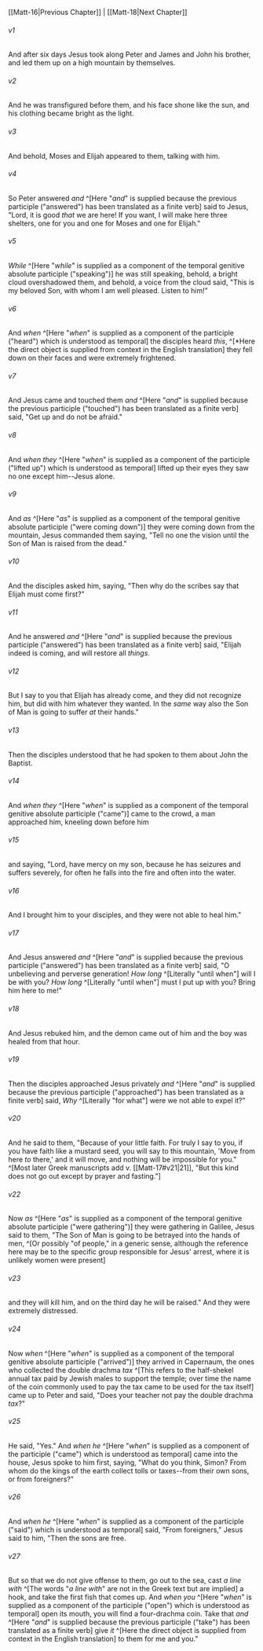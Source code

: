 ﻿---
aliases:
  - Matthew 17
---

[[Matt-16|Previous Chapter]] | [[Matt-18|Next Chapter]]

###### v1
And after six days Jesus took along Peter and James and John his brother, and led them up on a high mountain by themselves.

###### v2
And he was transfigured before them, and his face shone like the sun, and his clothing became bright as the light.

###### v3
And behold, Moses and Elijah appeared to them, talking with him.

###### v4
So Peter answered _and_ ^[Here "_and_" is supplied because the previous participle ("answered") has been translated as a finite verb] said to Jesus, "Lord, it is good _that_ we are here! If you want, I will make here three shelters, one for you and one for Moses and one for Elijah."

###### v5
_While_ ^[Here "_while_" is supplied as a component of the temporal genitive absolute participle ("speaking")] he was still speaking, behold, a bright cloud overshadowed them, and behold, a voice from the cloud said, "This is my beloved Son, with whom I am well pleased. Listen to him!"

###### v6
And _when_ ^[Here "_when_" is supplied as a component of the participle ("heard") which is understood as temporal] the disciples heard _this_, ^[*Here the direct object is supplied from context in the English translation] they fell down on their faces and were extremely frightened.

###### v7
And Jesus came and touched them _and_ ^[Here "_and_" is supplied because the previous participle ("touched") has been translated as a finite verb] said, "Get up and do not be afraid."

###### v8
And _when they_ ^[Here "_when_" is supplied as a component of the participle ("lifted up") which is understood as temporal] lifted up their eyes they saw no one except him--Jesus alone.

###### v9
And _as_ ^[Here "_as_" is supplied as a component of the temporal genitive absolute participle ("were coming down")] they were coming down from the mountain, Jesus commanded them saying, "Tell no one the vision until the Son of Man is raised from the dead."

###### v10
And the disciples asked him, saying, "Then why do the scribes say that Elijah must come first?"

###### v11
And he answered _and_ ^[Here "_and_" is supplied because the previous participle ("answered") has been translated as a finite verb] said, "Elijah indeed is coming, and will restore all _things_.

###### v12
But I say to you that Elijah has already come, and they did not recognize him, but did with him whatever they wanted. In the _same_ way also the Son of Man is going to suffer _at_ their hands."

###### v13
Then the disciples understood that he had spoken to them about John the Baptist.

###### v14
And _when they_ ^[Here "_when_" is supplied as a component of the temporal genitive absolute participle ("came")] came to the crowd, a man approached him, kneeling down before him

###### v15
and saying, "Lord, have mercy on my son, because he has seizures and suffers severely, for often he falls into the fire and often into the water.

###### v16
And I brought him to your disciples, and they were not able to heal him."

###### v17
And Jesus answered _and_ ^[Here "_and_" is supplied because the previous participle ("answered") has been translated as a finite verb] said, "O unbelieving and perverse generation! _How long_ ^[Literally "until when"] will I be with you? _How long_ ^[Literally "until when"] must I put up with you? Bring him here to me!"

###### v18
And Jesus rebuked him, and the demon came out of him and the boy was healed from that hour.

###### v19
Then the disciples approached Jesus privately _and_ ^[Here "_and_" is supplied because the previous participle ("approached") has been translated as a finite verb] said, _Why_ ^[Literally "for what"] were we not able to expel it?"

###### v20
And he said to them, "Because of your little faith. For truly I say to you, if you have faith like a mustard seed, you will say to this mountain, 'Move from here _to_ there,' and it will move, and nothing will be impossible for you." ^[Most later Greek manuscripts add v. [[Matt-17#v21|21]], "But this kind does not go out except by prayer and fasting."]

###### v22
Now _as_ ^[Here "_as_" is supplied as a component of the temporal genitive absolute participle ("were gathering")] they were gathering in Galilee, Jesus said to them, "The Son of Man is going to be betrayed into the hands of men, ^[Or possibly "of people," in a generic sense, although the reference here may be to the specific group responsible for Jesus' arrest, where it is unlikely women were present]

###### v23
and they will kill him, and on the third day he will be raised." And they were extremely distressed.

###### v24
Now _when_ ^[Here "_when_" is supplied as a component of the temporal genitive absolute participle ("arrived")] they arrived in Capernaum, the ones who collected the double drachma _tax_ ^[This refers to the half-shekel annual tax paid by Jewish males to support the temple; over time the name of the coin commonly used to pay the tax came to be used for the tax itself] came up to Peter and said, "Does your teacher not pay the double drachma _tax_?"

###### v25
He said, "Yes." And _when he_ ^[Here "_when_" is supplied as a component of the participle ("came") which is understood as temporal] came into the house, Jesus spoke to him first, saying, "What do you think, Simon? From whom do the kings of the earth collect tolls or taxes--from their own sons, or from foreigners?"

###### v26
And _when he_ ^[Here "_when_" is supplied as a component of the participle ("said") which is understood as temporal] said, "From foreigners," Jesus said to him, "Then the sons are free.

###### v27
But so that we do not give offense to them, go out to the sea, cast _a line with_ ^[The words "_a line with_" are not in the Greek text but are implied] a hook, and take the first fish that comes up. And _when you_ ^[Here "_when_" is supplied as a component of the participle ("open") which is understood as temporal] open its mouth, you will find a four-drachma coin. Take that _and_ ^[Here "_and_" is supplied because the previous participle ("take") has been translated as a finite verb] give _it_ ^[Here the direct object is supplied from context in the English translation] to them for me and you."